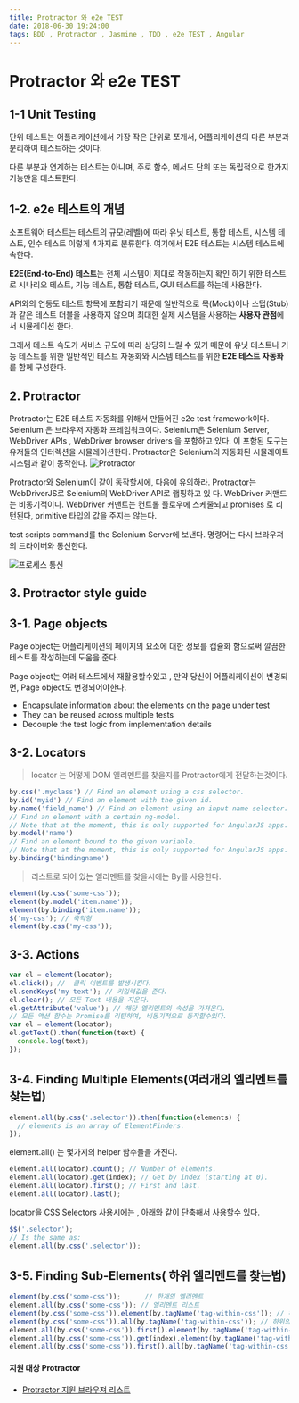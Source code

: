 ```yaml
---
title: Protractor 와 e2e TEST 
date: 2018-06-30 19:24:00
tags: BDD , Protractor , Jasmine , TDD , e2e TEST , Angular
---
```


# Protractor 와 e2e TEST 


## 1-1 Unit Testing

단위 테스트는 어플리케이션에서 가장 작은 단위로 쪼개서, 어플리케이션의 다른 부분과 분리하여 테스트하는 것이다. 

다른 부분과 연계하는 테스트는 아니며, 주로 함수, 메서드 단위 또는 독립적으로 한가지 기능만을 테스트한다.


## 1-2. e2e 테스트의 개념 
소프트웨어 테스트는 테스트의 규모(레벨)에 따라 유닛 테스트, 통합 테스트, 시스템 테스트, 인수 테스트 이렇게 4가지로 분류한다.
여기에서 E2E 테스트는 시스템 테스트에 속한다.

**E2E(End-to-End) 테스트**는 전체 시스템이 제대로 작동하는지 확인 하기 위한 테스트로 시나리오 테스트, 기능 테스트, 통합 테스트, GUI 테스트를 하는데 사용한다.

API와의 연동도 테스트 항목에 포함되기 때문에 일반적으로 목(Mock)이나 스텁(Stub)과 같은 테스트 더블을 사용하지 않으며 최대한 실제 시스템을 사용하는 **사용자 관점**에서 시뮬레이션 한다.

그래서 테스트 속도가 서비스 규모에 따라 상당히 느릴 수 있기 때문에 유닛 테스트나 기능 테스트를 위한 일반적인 테스트 자동화와 시스템 테스트를 위한 **E2E 테스트 자동화**를 함께 구성한다.

## 2. Protractor
Protractor는 E2E 테스트 자동화를 위해서 만들어진 e2e test framework이다.
Selenium 은 브라우저 자동화 프레임워크이다. Selenium은 Selenium Server, WebDriver APIs , WebDriver browser drivers 을 포함하고 있다. 이 포함된 도구는 유저들의 인터렉션을 시뮬레이션한다.
Protractor은 Selenium의 자동화된 시뮬레이트 시스템과 같이 동작한다.
![Protractor](https://www.protractortest.org/img/components.png)


Protractor와 Selenium이 같이 동작할시에, 다음에 유의하라.
Protractor는 WebDriverJS로 Selenium의 WebDriver API로 랩핑하고 있 다.
WebDriver 커맨드는 비동기적이다. WebDriver 커맨트는 컨트롤 플로우에 스케줄되고 promises 로 리턴된다, primitive 타입의 값을 주지는 않는다.


test scripts  command를  the Selenium Server에 보낸다. 명령어는 다시 브라우져의 드라이버와 통신한다.

![프로세스 통신](https://www.protractortest.org/img/processes.png)

## 3. Protractor style guide


## 3-1. Page objects

Page object는 어플리케이션의 페이지의 요소에 대한 정보를 캡슐화 함으로써 
깔끔한 테스트를 작성하는데 도움을 준다.

Page object는 여러 테스트에서 재활용할수있고 , 만약 당신이 어플리케이션이 변경되면, Page object도 변경되어야한다.

- Encapsulate information about the elements on the page under test
- They can be reused across multiple tests
- Decouple the test logic from implementation details

## 3-2. Locators 

> locator 는 어떻게 DOM 엘리멘트를 찾을지를  Protractor에게 전달하는것이다.

```js
by.css('.myclass') // Find an element using a css selector.
by.id('myid') // Find an element with the given id.
by.name('field_name') // Find an element using an input name selector.
// Find an element with a certain ng-model.
// Note that at the moment, this is only supported for AngularJS apps.
by.model('name')
// Find an element bound to the given variable.
// Note that at the moment, this is only supported for AngularJS apps.
by.binding('bindingname')
```

> 리스트로 되어 있는 엘리멘트를 찾을시에는 By를 사용한다.

```js
element(by.css('some-css'));
element(by.model('item.name'));
element(by.binding('item.name'));
$('my-css'); // 축약형
element(by.css('my-css'));
```

## 3-3. Actions 
```js
var el = element(locator);
el.click(); //  클릭 이벤트를 발생시킨다.
el.sendKeys('my text'); // 키입력값을 준다.
el.clear(); // 모든 Text 내용을 지운다.
el.getAttribute('value'); // 해당 엘리멘트의 속성을 가져온다.
// 모든 액션 함수는 Promise를 리턴하여, 비동기적으로 동작할수있다.
var el = element(locator);
el.getText().then(function(text) {
  console.log(text);
});
```
## 3-4. Finding Multiple Elements(여러개의 엘리멘트를 찾는법)


```js
element.all(by.css('.selector')).then(function(elements) {
  // elements is an array of ElementFinders.
});
```

element.all() 는 몇가지의 helper 함수들을 가진다.
```js
element.all(locator).count(); // Number of elements.
element.all(locator).get(index); // Get by index (starting at 0).
element.all(locator).first(); // First and last.
element.all(locator).last();
```
locator을 CSS Selectors 사용시에는  , 아래와 같이 단축해서 사용할수 있다.
```js
$$('.selector');
// Is the same as:
element.all(by.css('.selector'));
```

## 3-5. Finding Sub-Elements( 하위 엘리멘트를 찾는법)

```js
element(by.css('some-css'));      // 한개의 엘리멘트
element.all(by.css('some-css')); // 엘리멘트 리스트
element(by.css('some-css')).element(by.tagName('tag-within-css')); // 하위의 한개의 엘리멘트 
element(by.css('some-css')).all(by.tagName('tag-within-css')); // 하위의 여러개의 엘리멘트 리스트
element.all(by.css('some-css')).first().element(by.tagName('tag-within-css'));
element.all(by.css('some-css')).get(index).element(by.tagName('tag-within-css'));
element.all(by.css('some-css')).first().all(by.tagName('tag-within-css'));
```

#### 지원 대상 Protractor

- [Protractor 지원 브라우져 리스트 ](https://www.protractortest.org/#/browser-support)